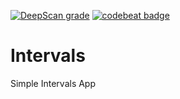 [![DeepScan grade](https://deepscan.io/api/teams/13094/projects/17205/branches/387650/badge/grade.svg)](https://deepscan.io/dashboard#view=project&tid=13094&pid=17205&bid=387650)
[![codebeat badge](https://codebeat.co/badges/3a5dcc18-b10d-41fc-beb7-9030019a2c4d)](https://codebeat.co/projects/github-com-hansejc-intervals-main)

# Intervals
Simple Intervals App

